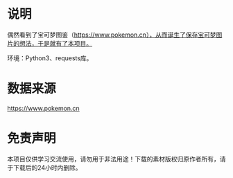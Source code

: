 # 说明

偶然看到了宝可梦图鉴（https://www.pokemon.cn），从而诞生了保存宝可梦图片的想法，于是就有了本项目。

环境：Python3、requests库。



# 数据来源

https://www.pokemon.cn



# 免责声明

本项目仅供学习交流使用，请勿用于非法用途！下载的素材版权归原作者所有，请于下载后的24小时内删除。






